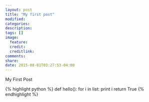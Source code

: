 ```yaml
---
layout: post
title: "My first post"
modified:
categories:
description:
tags: []
image:
  feature:
  credit:
  creditlink:
comments:
share:
date: 2015-08-01T03:27:53-04:00
---
```


My First Post

{% highlight python %}
def hello():
    for i in list:
        print i
    return True
{% endhighlight %}

